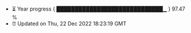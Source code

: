 - ⏳ Year progress { █████████████████████████████▁ } 97.47 %
- ⏰ Updated on Thu, 22 Dec 2022 18:23:19 GMT

